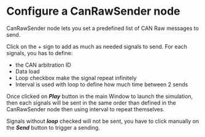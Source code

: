 # Configure a CanRawSender node

CanRawSender node lets you set a predefined list of CAN Raw messages to send.

Click on the + sign to add as much as needed signals to send. For each signals, you has to define:

- the CAN arbitration ID
- Data load
- Loop checkbox make the signal repeat infinitely
- Interval is used with loop to define how much time between 2 sends

Once clicked on ***Play*** button in the main Window to launch the simulation,
then each signals will be sent in the same order than defined in the
CanRawSender node then using interval to repeat themselves.

Signals without ***loop*** checked will not be sent, you have to click manually
on the ***Send*** button to trigger a sending.
